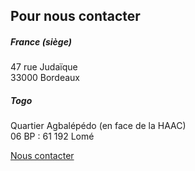 <div id="contact" class="py-5">
  <div class="container py-4">
    <h2 class="text-primary pb-4">Pour nous contacter</h2>
    <div class="row">
      <div class="col-12 col-lg-6 pb-4">
        <h5 class="pt-3">France (siège)</h5>
        <p class="lead">
          47 rue Judaïque
          <br>33000 Bordeaux
        </p>
        <h5 class="pt-3">Togo</h5>
        <p class="lead">
          Quartier Agbalépédo (en face de la HAAC)
          <br>06 BP : 61 192 Lomé
        </p>
        <div class="py-3">
          <a
            class="typeform-share button btn btn-primary px-3"
            href="https://contact243679.typeform.com/to/awrEEb"
            data-mode="popup"
            data-submit-close-delay="0"
            target="_blank">
            Nous contacter
          </a>
          <script>
            (function() { var qs,js,q,s,d=document, gi=d.getElementById, ce=d.createElement, gt=d.getElementsByTagName, id="typef_orm_share", b="https://embed.typeform.com/"; if(!gi.call(d,id)){ js=ce.call(d,"script"); js.id=id; js.src=b+"embed.js"; q=gt.call(d,"script")[0]; q.parentNode.insertBefore(js,q) } })()
          </script>
        </div>
      </div>
      <div class="col-12 col-lg-6">
        <div id='map' style='width: 100%; height: 300px;'></div>
      </div>
    </div>
  </div>
</div>

<!-- Mapbox -->

<script src='https://api.mapbox.com/mapbox-gl-js/v1.4.1/mapbox-gl.js'></script>
<script>
  mapboxgl.accessToken = 'pk.eyJ1IjoiYmVub29lbmVyZ2llcyIsImEiOiJjanVvODFzMGMycmhoNDFvYXRpZGdneDd6In0.DVAcLunVw8zcRUC2IcuVig';
  var map = new mapboxgl.Map({
    container: 'map',
    style: 'mapbox://styles/mapbox/light-v10'
  });
  const bounds = new mapboxgl.LngLatBounds();
  var locations = [
    {
      name: 'headquarters',
      lat: 44.841552,
      lng: -0.583664
    },
    {
      name: 'togo',
      lat: 6.1924472,
      lng: 1.2036118
    }
  ];
  locations.forEach((location) => {
    new mapboxgl.Marker()
      .setLngLat([location.lng,location.lat])
      .addTo(map);
    bounds.extend([location.lng, location.lat ]);
  });
  map.fitBounds(bounds, { padding: 70, maxZoom: 2, duration: 0 });
  map.addControl(new mapboxgl.NavigationControl());
</script>
